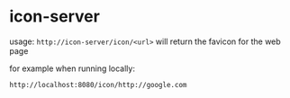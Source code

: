 # icon-server

usage: `http://icon-server/icon/<url>` will return the favicon for the web page

for example when running locally:

`http://localhost:8080/icon/http://google.com`
